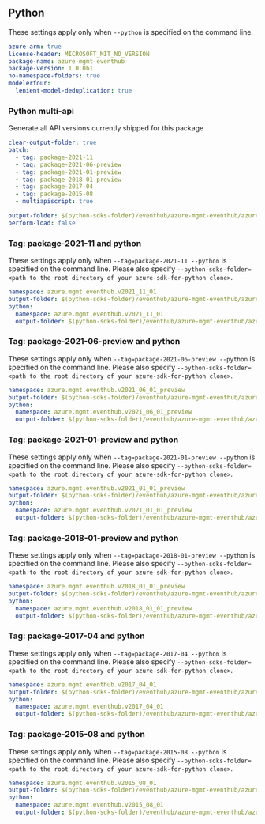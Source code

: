 ## Python

These settings apply only when `--python` is specified on the command line.

``` yaml $(python)
azure-arm: true
license-header: MICROSOFT_MIT_NO_VERSION
package-name: azure-mgmt-eventhub
package-version: 1.0.0b1
no-namespace-folders: true
modelerfour:
  lenient-model-deduplication: true
```

### Python multi-api

Generate all API versions currently shipped for this package

```yaml $(multiapi) && $(python)
clear-output-folder: true
batch:
  - tag: package-2021-11
  - tag: package-2021-06-preview
  - tag: package-2021-01-preview
  - tag: package-2018-01-preview
  - tag: package-2017-04
  - tag: package-2015-08
  - multiapiscript: true
```

``` yaml $(multiapiscript)
output-folder: $(python-sdks-folder)/eventhub/azure-mgmt-eventhub/azure/mgmt/eventhub/
perform-load: false
```

### Tag: package-2021-11 and python

These settings apply only when `--tag=package-2021-11 --python` is specified on the command line.
Please also specify `--python-sdks-folder=<path to the root directory of your azure-sdk-for-python clone>`.

``` yaml $(tag) == 'package-2021-11'
namespace: azure.mgmt.eventhub.v2021_11_01
output-folder: $(python-sdks-folder)/eventhub/azure-mgmt-eventhub/azure/mgmt/eventhub/v2021_11_01
python:
  namespace: azure.mgmt.eventhub.v2021_11_01
  output-folder: $(python-sdks-folder)/eventhub/azure-mgmt-eventhub/azure/mgmt/eventhub/v2021_11_01
```

### Tag: package-2021-06-preview and python

These settings apply only when `--tag=package-2021-06-preview --python` is specified on the command line.
Please also specify `--python-sdks-folder=<path to the root directory of your azure-sdk-for-python clone>`.

``` yaml $(tag) == 'package-2021-06-preview'
namespace: azure.mgmt.eventhub.v2021_06_01_preview
output-folder: $(python-sdks-folder)/eventhub/azure-mgmt-eventhub/azure/mgmt/eventhub/v2021_06_01_preview
python:
  namespace: azure.mgmt.eventhub.v2021_06_01_preview
  output-folder: $(python-sdks-folder)/eventhub/azure-mgmt-eventhub/azure/mgmt/eventhub/v2021_06_01_preview
```

### Tag: package-2021-01-preview and python

These settings apply only when `--tag=package-2021-01-preview --python` is specified on the command line.
Please also specify `--python-sdks-folder=<path to the root directory of your azure-sdk-for-python clone>`.

``` yaml $(tag) == 'package-2021-01-preview'
namespace: azure.mgmt.eventhub.v2021_01_01_preview
output-folder: $(python-sdks-folder)/eventhub/azure-mgmt-eventhub/azure/mgmt/eventhub/v2021_01_01_preview
python:
  namespace: azure.mgmt.eventhub.v2021_01_01_preview
  output-folder: $(python-sdks-folder)/eventhub/azure-mgmt-eventhub/azure/mgmt/eventhub/v2021_01_01_preview
```

### Tag: package-2018-01-preview and python

These settings apply only when `--tag=package-2018-01-preview --python` is specified on the command line.
Please also specify `--python-sdks-folder=<path to the root directory of your azure-sdk-for-python clone>`.

``` yaml $(tag) == 'package-2018-01-preview'
namespace: azure.mgmt.eventhub.v2018_01_01_preview
output-folder: $(python-sdks-folder)/eventhub/azure-mgmt-eventhub/azure/mgmt/eventhub/v2018_01_01_preview
python:
  namespace: azure.mgmt.eventhub.v2018_01_01_preview
  output-folder: $(python-sdks-folder)/eventhub/azure-mgmt-eventhub/azure/mgmt/eventhub/v2018_01_01_preview
```

### Tag: package-2017-04 and python

These settings apply only when `--tag=package-2017-04 --python` is specified on the command line.
Please also specify `--python-sdks-folder=<path to the root directory of your azure-sdk-for-python clone>`.

``` yaml $(tag) == 'package-2017-04'
namespace: azure.mgmt.eventhub.v2017_04_01
output-folder: $(python-sdks-folder)/eventhub/azure-mgmt-eventhub/azure/mgmt/eventhub/v2017_04_01
python:
  namespace: azure.mgmt.eventhub.v2017_04_01
  output-folder: $(python-sdks-folder)/eventhub/azure-mgmt-eventhub/azure/mgmt/eventhub/v2017_04_01
```

### Tag: package-2015-08 and python

These settings apply only when `--tag=package-2015-08 --python` is specified on the command line.
Please also specify `--python-sdks-folder=<path to the root directory of your azure-sdk-for-python clone>`.

``` yaml $(tag) == 'package-2015-08'
namespace: azure.mgmt.eventhub.v2015_08_01
output-folder: $(python-sdks-folder)/eventhub/azure-mgmt-eventhub/azure/mgmt/eventhub/v2015_08_01
python:
  namespace: azure.mgmt.eventhub.v2015_08_01
  output-folder: $(python-sdks-folder)/eventhub/azure-mgmt-eventhub/azure/mgmt/eventhub/v2015_08_01
```
